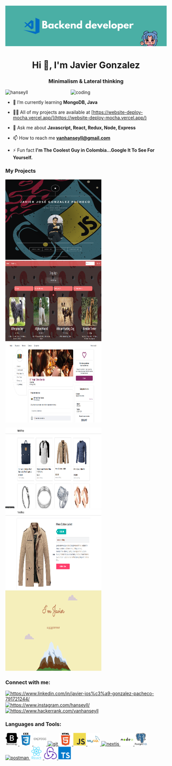 ![MasterHead](https://github.com/hanseyll/hanseyll/blob/main/Imgs/cover.png)
<h1 align="center">Hi 👋, I'm Javier Gonzalez</h1>
<h3 align="center">Minimalism & Lateral thinking</h3>
<img align="right" alt="coding" width="300" src="https://i.pinimg.com/originals/f3/42/b9/f342b94c920d2b7bbf20cb8a63e52762.gif"/>


<p align="left"> <img src="https://komarev.com/ghpvc/?username=hanseyll&label=Profile%20views&color=0e75b6&style=flat" alt="hanseyll" /> </p>



- 🌱 I’m currently learning **MongoDB, Java**

- 👨‍💻 All of my projects are available at [https://website-deploy-mocha.vercel.app/](https://website-deploy-mocha.vercel.app/)

- 💬 Ask me about **Javascript, React, Redux, Node, Express**

- 📫 How to reach me **vanhanseyll@gmail.com**

- ⚡ Fun fact **I'm The Coolest Guy in Colombia…Google It To See For Yourself.**

<h3>My Projects</h3>

<p>
  <a><img src="https://github.com/hanseyll/hanseyll/blob/main/Imgs/P1.png" width="300px" height="250px"></a>
  <a><img src="https://github.com/hanseyll/hanseyll/blob/main/Imgs/P2.png" width="300px" height="250px"></a>
  <a><img src="https://github.com/hanseyll/hanseyll/blob/main/Imgs/P3.png" width="300px" height="250px"></a>
</p>
<p>
 <a><img src="https://github.com/hanseyll/hanseyll/blob/main/Imgs/P4.png" width="300px" height="250px"></a>
  <a><img src="https://github.com/hanseyll/hanseyll/blob/main/Imgs/P5.png" width="300px" height="250px"></a>
  <a><img src="https://github.com/hanseyll/hanseyll/blob/main/Imgs/P6.png" width="300px" height="250px"></a>
</p>

<h3 align="left">Connect with me:</h3>
<p align="left">
<a href="https://www.linkedin.com/in/javier-jos%C3%A9-gonzalez-pacheco-791721244/" target="blank"><img align="center" src="https://raw.githubusercontent.com/rahuldkjain/github-profile-readme-generator/master/src/images/icons/Social/linked-in-alt.svg" alt="https://www.linkedin.com/in/javier-jos%c3%a9-gonzalez-pacheco-791721244/" height="30" width="40" /></a>
<a href="https://www.instagram.com/hanseyll/" target="blank"><img align="center" src="https://raw.githubusercontent.com/rahuldkjain/github-profile-readme-generator/master/src/images/icons/Social/instagram.svg" alt="https://www.instagram.com/hanseyll/" height="30" width="40" /></a>
<a href="https://www.hackerrank.com/vanhanseyll" target="blank"><img align="center" src="https://raw.githubusercontent.com/rahuldkjain/github-profile-readme-generator/master/src/images/icons/Social/hackerrank.svg" alt="https://www.hackerrank.com/vanhanseyll" height="30" width="40" /></a>
</p>

<h3 align="left">Languages and Tools:</h3>
<p align="left"> <a href="https://getbootstrap.com" target="_blank" rel="noreferrer"> <img src="https://raw.githubusercontent.com/devicons/devicon/master/icons/bootstrap/bootstrap-plain-wordmark.svg" alt="bootstrap" width="40" height="40"/> </a> <a href="https://www.w3schools.com/css/" target="_blank" rel="noreferrer"> <img src="https://raw.githubusercontent.com/devicons/devicon/master/icons/css3/css3-original-wordmark.svg" alt="css3" width="40" height="40"/> </a> <a href="https://expressjs.com" target="_blank" rel="noreferrer"> <img src="https://raw.githubusercontent.com/devicons/devicon/master/icons/express/express-original-wordmark.svg" alt="express" width="40" height="40"/> </a> <a href="https://git-scm.com/" target="_blank" rel="noreferrer"> <img src="https://www.vectorlogo.zone/logos/git-scm/git-scm-icon.svg" alt="git" width="40" height="40"/> </a> <a href="https://www.w3.org/html/" target="_blank" rel="noreferrer"> <img src="https://raw.githubusercontent.com/devicons/devicon/master/icons/html5/html5-original-wordmark.svg" alt="html5" width="40" height="40"/> </a> <a href="https://developer.mozilla.org/en-US/docs/Web/JavaScript" target="_blank" rel="noreferrer"> <img src="https://raw.githubusercontent.com/devicons/devicon/master/icons/javascript/javascript-original.svg" alt="javascript" width="40" height="40"/> </a> <a href="https://www.mysql.com/" target="_blank" rel="noreferrer"> <img src="https://raw.githubusercontent.com/devicons/devicon/master/icons/mysql/mysql-original-wordmark.svg" alt="mysql" width="40" height="40"/> </a> <a href="https://nextjs.org/" target="_blank" rel="noreferrer"> <img src="https://cdn.worldvectorlogo.com/logos/nextjs-2.svg" alt="nextjs" width="40" height="40"/> </a> <a href="https://nodejs.org" target="_blank" rel="noreferrer"> <img src="https://raw.githubusercontent.com/devicons/devicon/master/icons/nodejs/nodejs-original-wordmark.svg" alt="nodejs" width="40" height="40"/> </a> <a href="https://www.postgresql.org" target="_blank" rel="noreferrer"> <img src="https://raw.githubusercontent.com/devicons/devicon/master/icons/postgresql/postgresql-original-wordmark.svg" alt="postgresql" width="40" height="40"/> </a> <a href="https://postman.com" target="_blank" rel="noreferrer"> <img src="https://www.vectorlogo.zone/logos/getpostman/getpostman-icon.svg" alt="postman" width="40" height="40"/> </a> <a href="https://reactjs.org/" target="_blank" rel="noreferrer"> <img src="https://raw.githubusercontent.com/devicons/devicon/master/icons/react/react-original-wordmark.svg" alt="react" width="40" height="40"/> </a> <a href="https://redux.js.org" target="_blank" rel="noreferrer"> <img src="https://raw.githubusercontent.com/devicons/devicon/master/icons/redux/redux-original.svg" alt="redux" width="40" height="40"/> </a> <a href="https://www.typescriptlang.org/" target="_blank" rel="noreferrer"> <img src="https://raw.githubusercontent.com/devicons/devicon/master/icons/typescript/typescript-original.svg" alt="typescript" width="40" height="40"/> </a> </p>


